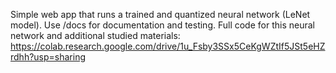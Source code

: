 Simple web app that runs a trained and quantized neural network (LeNet model).
Use /docs for documentation and testing.
Full code for this neural network and additional studied materials:
https://colab.research.google.com/drive/1u_Fsby3SSx5CeKgWZtIf5JSt5eHZrdhh?usp=sharing
